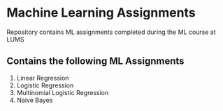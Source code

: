 Machine Learning Assignments
=======

Repository contains ML assignments completed during the ML course at LUMS

## Contains the following ML Assignments
1. Linear Regression
2. Logistic Regression
3. Multinomial Logistic Regression
4. Naive Bayes